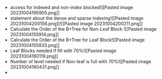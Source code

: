 - access for indexed and non-index blocked![[Pasted image 20231004195905.png]]
- statement about the dense and sparse indexing![[Pasted image 20231004200156.png]]![[Pasted image 20231004200211.png]]
- Calculate the Order of the B+Tree for Non-Leaf Block ![[Pasted image 20231004155914.png]]
-  Calculate the Order of the B+Tree for Leaf Block![[Pasted image 20231004155933.png]]
- Leaf Blocks needed if fill with 70%![[Pasted image 20231004160119.png]]
- Number of level needed if Non-leaf is full with 70%![[Pasted image 20231004160431.png]]
- 